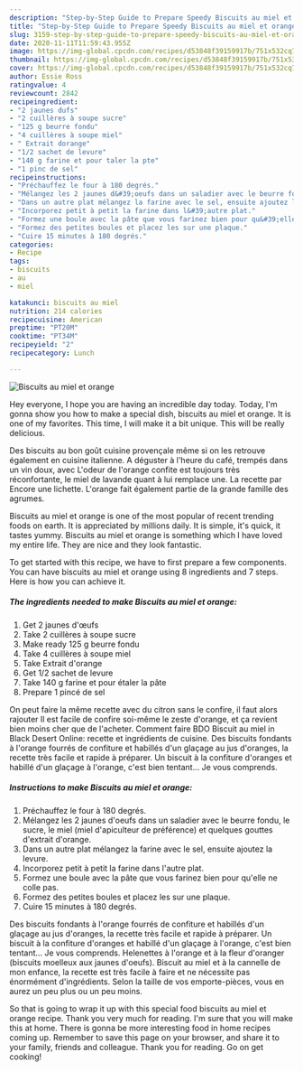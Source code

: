 ```yaml
---
description: "Step-by-Step Guide to Prepare Speedy Biscuits au miel et orange"
title: "Step-by-Step Guide to Prepare Speedy Biscuits au miel et orange"
slug: 3159-step-by-step-guide-to-prepare-speedy-biscuits-au-miel-et-orange
date: 2020-11-11T11:59:43.955Z
image: https://img-global.cpcdn.com/recipes/d53848f39159917b/751x532cq70/biscuits-au-miel-et-orange-photo-principale-de-la-recette.jpg
thumbnail: https://img-global.cpcdn.com/recipes/d53848f39159917b/751x532cq70/biscuits-au-miel-et-orange-photo-principale-de-la-recette.jpg
cover: https://img-global.cpcdn.com/recipes/d53848f39159917b/751x532cq70/biscuits-au-miel-et-orange-photo-principale-de-la-recette.jpg
author: Essie Ross
ratingvalue: 4
reviewcount: 2842
recipeingredient:
- "2 jaunes dufs"
- "2 cuillères à soupe sucre"
- "125 g beurre fondu"
- "4 cuillères à soupe miel"
- " Extrait dorange"
- "1/2 sachet de levure"
- "140 g farine et pour taler la pte"
- "1 pinc de sel"
recipeinstructions:
- "Préchauffez le four à 180 degrés."
- "Mélangez les 2 jaunes d&#39;oeufs dans un saladier avec le beurre fondu, le sucre, le miel (miel d&#39;apiculteur de préférence) et quelques gouttes d&#39;extrait d&#39;orange."
- "Dans un autre plat mélangez la farine avec le sel, ensuite ajoutez la levure."
- "Incorporez petit à petit la farine dans l&#39;autre plat."
- "Formez une boule avec la pâte que vous farinez bien pour qu&#39;elle ne colle pas."
- "Formez des petites boules et placez les sur une plaque."
- "Cuire 15 minutes à 180 degrés."
categories:
- Recipe
tags:
- biscuits
- au
- miel

katakunci: biscuits au miel 
nutrition: 214 calories
recipecuisine: American
preptime: "PT20M"
cooktime: "PT34M"
recipeyield: "2"
recipecategory: Lunch

---
```



![Biscuits au miel et orange](https://img-global.cpcdn.com/recipes/d53848f39159917b/751x532cq70/biscuits-au-miel-et-orange-photo-principale-de-la-recette.jpg)

Hey everyone, I hope you are having an incredible day today. Today, I'm gonna show you how to make a special dish, biscuits au miel et orange. It is one of my favorites. This time, I will make it a bit unique. This will be really delicious.

Des biscuits au bon goût cuisine provençale même si on les retrouve également en cuisine italienne. A déguster à l&#39;heure du café, trempés dans un vin doux, avec L&#39;odeur de l&#39;orange confite est toujours très réconfortante, le miel de lavande quant à lui remplace une. La recette par Encore une lichette. L&#39;orange fait également partie de la grande famille des agrumes.

Biscuits au miel et orange is one of the most popular of recent trending foods on earth. It is appreciated by millions daily. It is simple, it's quick, it tastes yummy. Biscuits au miel et orange is something which I have loved my entire life. They are nice and they look fantastic.


To get started with this recipe, we have to first prepare a few components. You can have biscuits au miel et orange using 8 ingredients and 7 steps. Here is how you can achieve it.

<!--inarticleads1-->

##### The ingredients needed to make Biscuits au miel et orange:

1. Get 2 jaunes d&#39;œufs
1. Take 2 cuillères à soupe sucre
1. Make ready 125 g beurre fondu
1. Take 4 cuillères à soupe miel
1. Take  Extrait d&#39;orange
1. Get 1/2 sachet de levure
1. Take 140 g farine et pour étaler la pâte
1. Prepare 1 pincé de sel


On peut faire la même recette avec du citron sans le confire, il faut alors rajouter Il est facile de confire soi-même le zeste d&#39;orange, et ça revient bien moins cher que de l&#39;acheter. Comment faire BDO Biscuit au miel in Black Desert Online: recette et ingrédients de cuisine. Des biscuits fondants à l&#39;orange fourrés de confiture et habillés d&#39;un glaçage au jus d&#39;oranges, la recette très facile et rapide à préparer. Un biscuit à la confiture d&#39;oranges et habillé d&#39;un glaçage à l&#39;orange, c&#39;est bien tentant… Je vous comprends. 

<!--inarticleads2-->

##### Instructions to make Biscuits au miel et orange:

1. Préchauffez le four à 180 degrés.
1. Mélangez les 2 jaunes d&#39;oeufs dans un saladier avec le beurre fondu, le sucre, le miel (miel d&#39;apiculteur de préférence) et quelques gouttes d&#39;extrait d&#39;orange.
1. Dans un autre plat mélangez la farine avec le sel, ensuite ajoutez la levure.
1. Incorporez petit à petit la farine dans l&#39;autre plat.
1. Formez une boule avec la pâte que vous farinez bien pour qu&#39;elle ne colle pas.
1. Formez des petites boules et placez les sur une plaque.
1. Cuire 15 minutes à 180 degrés.


Des biscuits fondants à l&#39;orange fourrés de confiture et habillés d&#39;un glaçage au jus d&#39;oranges, la recette très facile et rapide à préparer. Un biscuit à la confiture d&#39;oranges et habillé d&#39;un glaçage à l&#39;orange, c&#39;est bien tentant… Je vous comprends. Helenettes à l&#39;orange et à la fleur d&#39;oranger (biscuits moelleux aux jaunes d&#39;oeufs). Biscuit au miel et à la cannelle de mon enfance, la recette est très facile à faire et ne nécessite pas énormément d&#39;ingrédients. Selon la taille de vos emporte-pièces, vous en aurez un peu plus ou un peu moins. 

So that is going to wrap it up with this special food biscuits au miel et orange recipe. Thank you very much for reading. I'm sure that you will make this at home. There is gonna be more interesting food in home recipes coming up. Remember to save this page on your browser, and share it to your family, friends and colleague. Thank you for reading. Go on get cooking!
